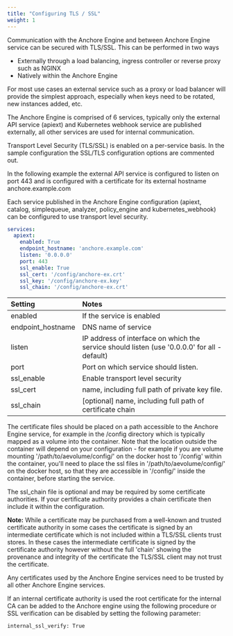 ```yaml
---
title: "Configuring TLS / SSL"
weight: 1
---
```


Communication with the Anchore Engine and between Anchore Engine service can be secured with TLS/SSL. This can be performed in two ways

- Externally through a load balancing, ingress controller or reverse proxy such as NGINX
- Natively within the Anchore Engine

For most use cases an external service such as a proxy or load balancer will provide the simplest approach, especially when keys need to be rotated, new instances added, etc.

The Anchore Engine is comprised of 6 services, typically only the external API service (apiext) and Kubernetes webhook service are published externally, all other services are used for internal communication.

Transport Level Security (TLS/SSL) is enabled on a per-service basis. In the sample configuration the SSL/TLS configuration options are commented out.

In the following example the external API service is configured to listen on port 443 and is configured with a certificate for its external hostname anchore.example.com

Each service published in the Anchore Engine configuration (apiext, catalog, simplequeue, analyzer, policy_engine and kubernetes_webhook) can be configured to use transport level security.

```YAML
services:
  apiext:
    enabled: True
    endpoint_hostname: 'anchore.example.com'
    listen: '0.0.0.0'
    port: 443
    ssl_enable: True
    ssl_cert: '/config/anchore-ex.crt'
    ssl_key: '/config/anchore-ex.key'
    ssl_chain: '/config/anchore-ex.crt'
```

| Setting | Notes |
| :------ | :---- |
| enabled | If the service is enabled |
| endpoint_hostname | DNS name of service |
| listen | IP address of interface on which the service should listen (use '0.0.0.0' for all - default) |
| port | Port on which service should listen. |
| ssl_enable | Enable transport level security |
| ssl_cert | name, including full path of private key file. |
| ssl_chain | [optional] name, including full path of certificate chain |

The certificate files should be placed on a path accessible to the Anchore Engine service, for example in the /config directory which is typically mapped as a volume into the container.  Note that the location outside the container will depend on your configuration - for example if you are volume mounting '/path/to/aevolume/config/' on the docker host to '/config' within the container, you'll need to place the ssl files in '/path/to/aevolume/config/' on the docker host, so that they are accessible in '/config/' inside the container, before starting the service.

The ssl_chain file is optional and may be required by some certificate authorities. If your certificate authority provides a chain certificate then include it within the configuration.

**Note:** While a certificate may be purchased from a well-known and trusted certificate authority in some cases the certificate is signed by an intermediate certificate which is not included within a TLS/SSL clients trust stores. In these cases the intermediate certificate is signed by the certificate authority however without the full 'chain' showing the provenance and integrity of the certificate the TLS/SSL client may not trust the certificate.

Any certificates used by the Anchore Engine services need to be trusted by all other Anchore Engine services.

If an internal certificate authority is used the root certificate for the internal CA can be added to the Anchore engine using the following procedure or SSL verification can be disabled by setting the following parameter:

`internal_ssl_verify: True`